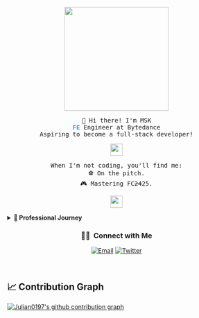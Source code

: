<p align="center">
  <img src="https://i.imgur.com/kdKhgx6.gif" width="240px" align="center">
</p>

<p align="center">
  <samp>
    👋 Hi there! I'm MSK
    <br>
    <strong style="color: #1DA1F2;">FE</strong> Engineer at Bytedance
    <br>
    Aspiring to become a full-stack developer!
  </samp>
</p>

<p align="center">
  <samp>
    <img src="https://github.com/pifafu/pifafu/assets/5679180/07d226f9-2b92-4077-af43-37c92be369f2" width="28px">
  </samp>
</p>

<p align="center">
  <samp>
    When I'm not coding, you'll find me:
    <br>⚽ On the pitch.
    <br>🎮 Mastering FC<del>24</del>25.
  </samp>
</p>

<p align="center">
  <samp>
    <img src="https://user-images.githubusercontent.com/5679180/79618120-0daffb80-80be-11ea-819e-d2b0fa904d07.gif" width="28px">
  </samp>
</p>

<details>
  <summary><b>💼 Professional Journey</b></summary>
  <p>
    🎓 2017-2021: ECUST (Master) 📍 Shanghai
    <br>
    🔬 2021-2024: ECUST (Postgraduate) 📍 Shanghai
    <br>
    💻 2024.2-Present: ByteDance (FE Engineer) 📍 Shanghai
  </p>
</details>

<h3 align="center"> 🤝🏻 &nbsp;Connect with Me </h3>

<p align="center">
  <a href="mailto:msk123@foxmail.com"><img alt="Email" src="https://img.shields.io/badge/Email-msk123@foxmail.com-da282a"></a>
  <a href="https://x.com/vh3907103140710">
    <img alt="Twitter" src="https://img.shields.io/badge/X-%40vh3907103140710-1DA1F2">
  </a>
</p>

<br/>

## **📈 Contribution Graph**
[![Julian0197's github contribution graph](https://github-readme-activity-graph.vercel.app/graph?username=Julian0197&theme=github-light)](https://github.com/Julian0197/github-readme-activity-graph)


